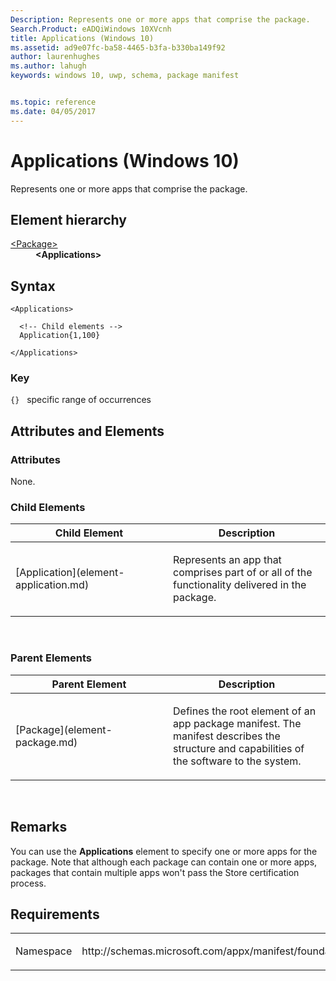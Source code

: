 ```yaml
---
Description: Represents one or more apps that comprise the package.
Search.Product: eADQiWindows 10XVcnh
title: Applications (Windows 10)
ms.assetid: ad9e07fc-ba58-4465-b3fa-b330ba149f92
author: laurenhughes
ms.author: lahugh
keywords: windows 10, uwp, schema, package manifest


ms.topic: reference
ms.date: 04/05/2017
---
```


# Applications (Windows 10)


Represents one or more apps that comprise the package.

## Element hierarchy

<dl>
<dt><a href="element-package.md">&lt;Package&gt;</a></dt>
<dd><b>&lt;Applications&gt;</b></dd>
</dl>

## Syntax

``` syntax
<Applications>

  <!-- Child elements -->
  Application{1,100}

</Applications>
```

### Key

`{}`   specific range of occurrences
## Attributes and Elements


### Attributes

None.

### Child Elements

<table>
<colgroup>
<col width="50%" />
<col width="50%" />
</colgroup>
<thead>
<tr class="header">
<th>Child Element</th>
<th>Description</th>
</tr>
</thead>
<tbody>
<tr class="odd">
<td>[Application](element-application.md)</td>
<td><p>Represents an app that comprises part of or all of the functionality delivered in the package.</p></td>
</tr>
</tbody>
</table>

 

### Parent Elements

<table>
<colgroup>
<col width="50%" />
<col width="50%" />
</colgroup>
<thead>
<tr class="header">
<th>Parent Element</th>
<th>Description</th>
</tr>
</thead>
<tbody>
<tr class="odd">
<td>[Package](element-package.md)</td>
<td><p>Defines the root element of an app package manifest. The manifest describes the structure and capabilities of the software to the system.</p></td>
</tr>
</tbody>
</table>

 

## Remarks

You can use the **Applications** element to specify one or more apps for the package. Note that although each package can contain one or more apps, packages that contain multiple apps won't pass the Store certification process.

## Requirements

<table>
<colgroup>
<col width="50%" />
<col width="50%" />
</colgroup>
<tbody>
<tr class="odd">
<td><p>Namespace</p></td>
<td><p>http://schemas.microsoft.com/appx/manifest/foundation/windows10</p></td>
</tr>
</tbody>
</table>

 

 



